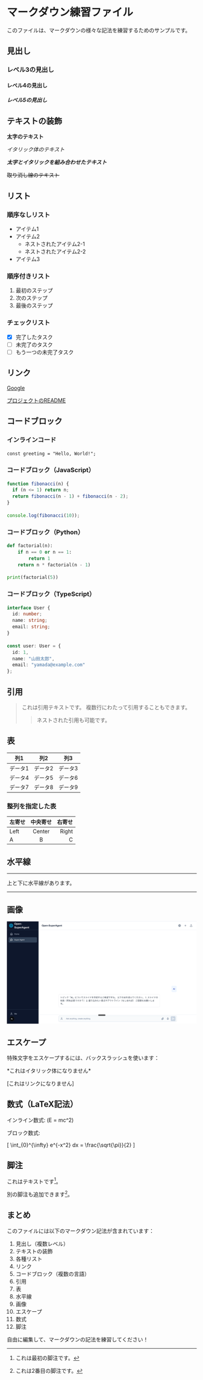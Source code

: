 # マークダウン練習ファイル

このファイルは、マークダウンの様々な記法を練習するためのサンプルです。

## 見出し

### レベル3の見出し
#### レベル4の見出し
##### レベル5の見出し

## テキストの装飾

**太字のテキスト**

*イタリック体のテキスト*

***太字とイタリックを組み合わせたテキスト***

~~取り消し線のテキスト~~

## リスト

### 順序なしリスト

- アイテム1
- アイテム2
  - ネストされたアイテム2-1
  - ネストされたアイテム2-2
- アイテム3

### 順序付きリスト

1. 最初のステップ
2. 次のステップ
3. 最後のステップ

### チェックリスト

- [x] 完了したタスク
- [ ] 未完了のタスク
- [ ] もう一つの未完了タスク

## リンク

[Google](https://www.google.com)

[プロジェクトのREADME](./README.md)

## コードブロック

### インラインコード

`const greeting = "Hello, World!";`

### コードブロック（JavaScript）

```javascript
function fibonacci(n) {
  if (n <= 1) return n;
  return fibonacci(n - 1) + fibonacci(n - 2);
}

console.log(fibonacci(10));
```

### コードブロック（Python）

```python
def factorial(n):
    if n == 0 or n == 1:
        return 1
    return n * factorial(n - 1)

print(factorial(5))
```

### コードブロック（TypeScript）

```typescript
interface User {
  id: number;
  name: string;
  email: string;
}

const user: User = {
  id: 1,
  name: "山田太郎",
  email: "yamada@example.com"
};
```

## 引用

> これは引用テキストです。
> 複数行にわたって引用することもできます。
>
> > ネストされた引用も可能です。

## 表

| 列1 | 列2 | 列3 |
|-----|-----|-----|
| データ1 | データ2 | データ3 |
| データ4 | データ5 | データ6 |
| データ7 | データ8 | データ9 |

### 整列を指定した表

| 左寄せ | 中央寄せ | 右寄せ |
|:-------|:-------:|-------:|
| Left   | Center  | Right  |
| A      | B       | C      |

## 水平線

---

上と下に水平線があります。

---

## 画像

![サンプル画像](./public/screenshot.png)

## エスケープ

特殊文字をエスケープするには、バックスラッシュを使います：

\*これはイタリック体になりません\*

\[これはリンクになりません\]

## 数式（LaTeX記法）

インライン数式: \(E = mc^2\)

ブロック数式:

\[
\int_{0}^{\infty} e^{-x^2} dx = \frac{\sqrt{\pi}}{2}
\]

## 脚注

これはテキストです[^1]。

別の脚注も追加できます[^2]。

[^1]: これは最初の脚注です。
[^2]: これは2番目の脚注です。

## まとめ

このファイルには以下のマークダウン記法が含まれています：

1. 見出し（複数レベル）
2. テキストの装飾
3. 各種リスト
4. リンク
5. コードブロック（複数の言語）
6. 引用
7. 表
8. 水平線
9. 画像
10. エスケープ
11. 数式
12. 脚注

自由に編集して、マークダウンの記法を練習してください！
